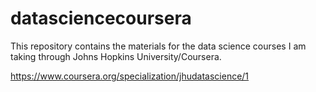 # datasciencecoursera

This repository contains the materials for the data science courses I am taking through Johns Hopkins University/Coursera.

https://www.coursera.org/specialization/jhudatascience/1
